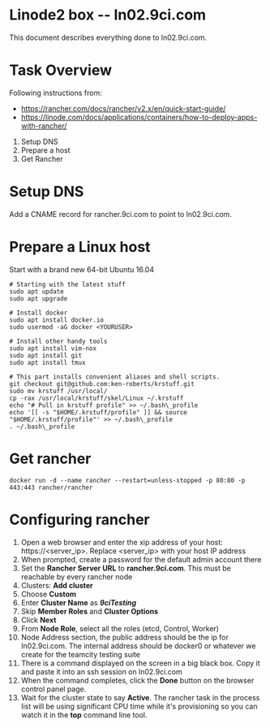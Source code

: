 # Linode2 box -- ln02.9ci.com

This document describes everything done to ln02.9ci.com.

# Task Overview

Following instructions from:

* https://rancher.com/docs/rancher/v2.x/en/quick-start-guide/
* https://linode.com/docs/applications/containers/how-to-deploy-apps-with-rancher/

1. Setup DNS
2. Prepare a host
3. Get Rancher

# Setup DNS

Add a CNAME record for rancher.9ci.com to point to ln02.9ci.com.

# Prepare a Linux host

Start with a brand new 64-bit Ubuntu 16.04 

```
# Starting with the latest stuff
sudo apt update
sudo apt upgrade

# Install docker
sudo apt install docker.io
sudo usermod -aG docker <YOURUSER>

# Install other handy tools
sudo apt install vim-nox
sudo apt install git
sudo apt install tmux

# This part installs convenient aliases and shell scripts.
git checkout git@github.com:ken-roberts/krstuff.git
sudo mv krstuff /usr/local/
cp -rax /usr/local/krstuff/skel/Linux ~/.krstuff
echo "# Pull in krstuff profile" >> ~/.bash\_profile
echo '[[ -s "$HOME/.krstuff/profile" ]] && source "$HOME/.krstuff/profile"' >> ~/.bash\_profile
. ~/.bash\_profile
```


# Get rancher

```
docker run -d --name rancher --restart=unless-stopped -p 80:80 -p 443:443 rancher/rancher
```

# Configuring rancher

1. Open a web browser and enter the xip address of your host: https://<server_ip>. Replace <server_ip> with your host IP address
2. When prompted, create a password for the default admin account there
3. Set the __Rancher Server URL__ to __rancher.9ci.com__. This must be reachable by every rancher node
4. Clusters: __Add cluster__
5. Choose __Custom__
6. Enter __Cluster Name__ as ___9ciTesting___
7. Skip __Member Roles__ and __Cluster Options__
8. Click __Next__
9. From __Node Role__, select all the roles (etcd, Control, Worker)
10. Node Address section, the public address should be the ip for ln02.9ci.com. The internal address should be docker0 or whatever we create for the teamcity testing suite
11. There is a command displayed on the screen in a big black box. Copy it and paste it into an ssh session on ln02.9ci.com
12. When the command completes, click the __Done__ button on the browser control panel page.
13. Wait for the cluster state to say __Active__. The rancher task in the process list will be using significant CPU time while it's provisioning so you can watch it in the __top__ command line tool.
